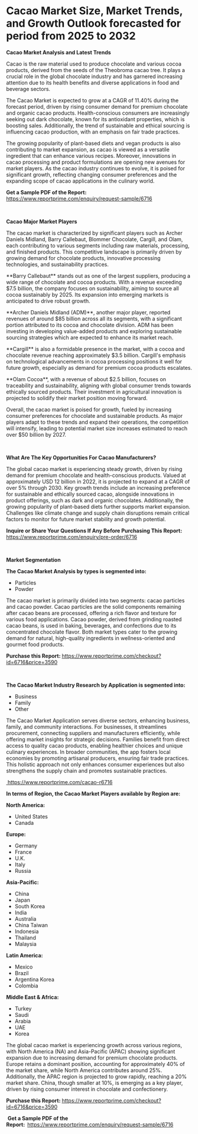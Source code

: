 <p><h1>Cacao Market Size, Market Trends, and Growth Outlook forecasted for period from 2025 to 2032</h1></p><p><strong>Cacao Market Analysis and Latest Trends</strong></p>
<p><p>Cacao is the raw material used to produce chocolate and various cocoa products, derived from the seeds of the Theobroma cacao tree. It plays a crucial role in the global chocolate industry and has garnered increasing attention due to its health benefits and diverse applications in food and beverage sectors. </p><p>The Cacao Market is expected to grow at a CAGR of 11.40% during the forecast period, driven by rising consumer demand for premium chocolate and organic cacao products. Health-conscious consumers are increasingly seeking out dark chocolate, known for its antioxidant properties, which is boosting sales. Additionally, the trend of sustainable and ethical sourcing is influencing cacao production, with an emphasis on fair trade practices. </p><p>The growing popularity of plant-based diets and vegan products is also contributing to market expansion, as cacao is viewed as a versatile ingredient that can enhance various recipes. Moreover, innovations in cacao processing and product formulations are opening new avenues for market players. As the cacao industry continues to evolve, it is poised for significant growth, reflecting changing consumer preferences and the expanding scope of cacao applications in the culinary world.</p></p>
<p><strong>Get a Sample PDF of the Report:&nbsp;</strong> <a href="https://www.reportprime.com/enquiry/request-sample/6716?utm_campaign=4459&utm_medium=2&utm_source=Github&utm_content=ia&utm_term=16052025&utm_id=cacao">https://www.reportprime.com/enquiry/request-sample/6716</a></p>
<p>&nbsp;</p>
<p><strong>Cacao Major Market Players</strong></p>
<p><p>The cacao market is characterized by significant players such as Archer Daniels Midland, Barry Callebaut, Blommer Chocolate, Cargill, and Olam, each contributing to various segments including raw materials, processing, and finished products. This competitive landscape is primarily driven by growing demand for chocolate products, innovative processing technologies, and sustainability practices.</p><p>**Barry Callebaut** stands out as one of the largest suppliers, producing a wide range of chocolate and cocoa products. With a revenue exceeding $7.5 billion, the company focuses on sustainability, aiming to source all cocoa sustainably by 2025. Its expansion into emerging markets is anticipated to drive robust growth.</p><p>**Archer Daniels Midland (ADM)**, another major player, reported revenues of around $85 billion across all its segments, with a significant portion attributed to its cocoa and chocolate division. ADM has been investing in developing value-added products and exploring sustainable sourcing strategies which are expected to enhance its market reach.</p><p>**Cargill** is also a formidable presence in the market, with a cocoa and chocolate revenue reaching approximately $3.5 billion. Cargill's emphasis on technological advancements in cocoa processing positions it well for future growth, especially as demand for premium cocoa products escalates.</p><p>**Olam Cocoa**, with a revenue of about $2.5 billion, focuses on traceability and sustainability, aligning with global consumer trends towards ethically sourced products. Their investment in agricultural innovation is projected to solidify their market position moving forward.</p><p>Overall, the cacao market is poised for growth, fueled by increasing consumer preferences for chocolate and sustainable products. As major players adapt to these trends and expand their operations, the competition will intensify, leading to potential market size increases estimated to reach over $50 billion by 2027.</p></p>
<p>&nbsp;</p>
<p><strong>What Are The Key Opportunities For Cacao Manufacturers?</strong></p>
<p><p>The global cacao market is experiencing steady growth, driven by rising demand for premium chocolate and health-conscious products. Valued at approximately USD 12 billion in 2022, it is projected to expand at a CAGR of over 5% through 2030. Key growth trends include an increasing preference for sustainable and ethically sourced cacao, alongside innovations in product offerings, such as dark and organic chocolates. Additionally, the growing popularity of plant-based diets further supports market expansion. Challenges like climate change and supply chain disruptions remain critical factors to monitor for future market stability and growth potential.</p></p>
<p><strong>Inquire or Share Your Questions If Any Before Purchasing This Report:</strong> <a href="https://www.reportprime.com/enquiry/pre-order/6716?utm_campaign=4459&utm_medium=2&utm_source=Github&utm_content=ia&utm_term=16052025&utm_id=cacao">https://www.reportprime.com/enquiry/pre-order/6716</a></p>
<p>&nbsp;</p>
<p><strong>Market Segmentation</strong></p>
<p><strong>The Cacao Market Analysis by types is segmented into:</strong></p>
<p><ul><li>Particles</li><li>Powder</li></ul></p>
<p><p>The cacao market is primarily divided into two segments: cacao particles and cacao powder. Cacao particles are the solid components remaining after cacao beans are processed, offering a rich flavor and texture for various food applications. Cacao powder, derived from grinding roasted cacao beans, is used in baking, beverages, and confections due to its concentrated chocolate flavor. Both market types cater to the growing demand for natural, high-quality ingredients in wellness-oriented and gourmet food products.</p></p>
<p><strong>Purchase this Report:&nbsp;</strong><a href="https://www.reportprime.com/checkout?id=6716&price=3590&utm_campaign=4459&utm_medium=2&utm_source=Github&utm_content=ia&utm_term=16052025&utm_id=cacao">https://www.reportprime.com/checkout?id=6716&price=3590</a></p>
<p>&nbsp;</p>
<p><strong>The Cacao Market Industry Research by Application is segmented into:</strong></p>
<p><ul><li>Business</li><li>Family</li><li>Other</li></ul></p>
<p><p>The Cacao Market Application serves diverse sectors, enhancing business, family, and community interactions. For businesses, it streamlines procurement, connecting suppliers and manufacturers efficiently, while offering market insights for strategic decisions. Families benefit from direct access to quality cacao products, enabling healthier choices and unique culinary experiences. In broader communities, the app fosters local economies by promoting artisanal producers, ensuring fair trade practices. This holistic approach not only enhances consumer experiences but also strengthens the supply chain and promotes sustainable practices.</p></p>
<p><a href="https://www.reportprime.com/cacao-r6716?utm_campaign=4459&utm_medium=2&utm_source=Github&utm_content=ia&utm_term=16052025&utm_id=cacao">&nbsp;https://www.reportprime.com/cacao-r6716</a></p>
<p><strong>In terms of Region, the Cacao Market Players available by Region are:</strong></p>
<p>
    <p> <strong> North America: </strong>
        <ul>
            <li>United States</li>
            <li>Canada</li>
        </ul>
        </p> 
    <p> <strong> Europe: </strong>
        <ul>
            <li>Germany</li>
            <li>France</li>
            <li>U.K.</li>
            <li>Italy</li>
            <li>Russia</li>
        </ul>
        </p> 
    <p> <strong> Asia-Pacific: </strong>
        <ul>
            <li>China</li>
            <li>Japan</li>
            <li>South Korea</li>
            <li>India</li>
            <li>Australia</li>
            <li>China Taiwan</li>
            <li>Indonesia</li>
            <li>Thailand</li>
            <li>Malaysia</li>
        </ul>
        </p> 
    <p> <strong> Latin America: </strong>
        <ul>
            <li>Mexico</li>
            <li>Brazil</li>
            <li>Argentina Korea</li>
            <li>Colombia</li>
        </ul>
        </p> 
    <p> <strong> Middle East & Africa: </strong>
        <ul>
            <li>Turkey</li>
            <li>Saudi</li>
            <li>Arabia</li>
            <li>UAE</li>
            <li>Korea</li>
        </ul>
    </p>
    </p>
<p><p>The global cacao market is experiencing growth across various regions, with North America (NA) and Asia-Pacific (APAC) showing significant expansion due to increasing demand for premium chocolate products. Europe retains a dominant position, accounting for approximately 40% of the market share, while North America contributes around 25%. Additionally, the APAC region is projected to grow rapidly, reaching a 20% market share. China, though smaller at 10%, is emerging as a key player, driven by rising consumer interest in chocolate and confectionery.</p></p>
<p><strong>Purchase this Report: </strong><a href="https://www.reportprime.com/checkout?id=6716&price=3590&utm_campaign=4459&utm_medium=2&utm_source=Github&utm_content=ia&utm_term=16052025&utm_id=cacao">https://www.reportprime.com/checkout?id=6716&price=3590</a></p>
<p>&nbsp;<strong>Get a Sample PDF of the Report:&nbsp;&nbsp;</strong><a href="https://www.reportprime.com/enquiry/request-sample/6716?utm_campaign=4459&utm_medium=2&utm_source=Github&utm_content=ia&utm_term=16052025&utm_id=cacao">https://www.reportprime.com/enquiry/request-sample/6716</a></p>
<p><strong></strong></p>
<p><p></p><p></p><p></p></p>